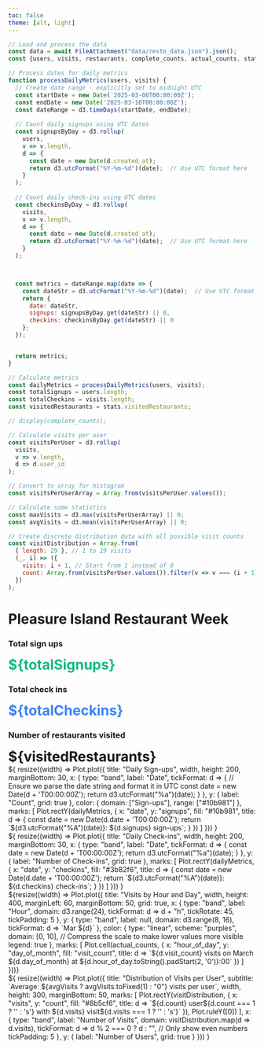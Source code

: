 ```yaml
---
toc: false
theme: [alt, light]
---
```


<!-- Load and transform the data -->

```js
// Load and process the data
const data = await FileAttachment("data/resto_data.json").json();
const {users, visits, restaurants, complete_counts, actual_counts, stats} = data;

// Process dates for daily metrics
function processDailyMetrics(users, visits) {
  // Create date range - explicitly set to midnight UTC
  const startDate = new Date('2025-03-08T00:00:00Z');
  const endDate = new Date('2025-03-16T00:00:00Z');
  const dateRange = d3.timeDays(startDate, endDate);
  
  // Count daily signups using UTC dates
  const signupsByDay = d3.rollup(
    users,
    v => v.length,
    d => {
      const date = new Date(d.created_at);
      return d3.utcFormat("%Y-%m-%d")(date);  // Use UTC format here
    }
  );
  
  // Count daily check-ins using UTC dates
  const checkinsByDay = d3.rollup(
    visits,
    v => v.length,
    d => {
      const date = new Date(d.created_at);
      return d3.utcFormat("%Y-%m-%d")(date);  // Use UTC format here
    }
  );



  const metrics = dateRange.map(date => {
    const dateStr = d3.utcFormat("%Y-%m-%d")(date);  // Use UTC format here
    return {
      date: dateStr,
      signups: signupsByDay.get(dateStr) || 0,
      checkins: checkinsByDay.get(dateStr) || 0
    };
  });


  return metrics;
}

// Calculate metrics
const dailyMetrics = processDailyMetrics(users, visits);
const totalSignups = users.length;
const totalCheckins = visits.length;
const visitedRestaurants = stats.visitedRestaurants;

// display(complete_counts);

// Calculate visits per user
const visitsPerUser = d3.rollup(
  visits,
  v => v.length,
  d => d.user_id
);

// Convert to array for histogram
const visitsPerUserArray = Array.from(visitsPerUser.values());

// Calculate some statistics
const maxVisits = d3.max(visitsPerUserArray) || 0;
const avgVisits = d3.mean(visitsPerUserArray) || 0;

// Create discrete distribution data with all possible visit counts
const visitDistribution = Array.from(
  { length: 29 }, // 1 to 29 visits
  (_, i) => ({
    visits: i + 1, // Start from 1 instead of 0
    count: Array.from(visitsPerUser.values()).filter(v => v === (i + 1)).length
  })
);

```

# Pleasure Island Restaurant Week

<div class="grid grid-cols-3 gap-4 mb-4">
  <div class="card p-4">
    <h3>Total sign ups</h3>
    <div style="font-size: 2em; font-weight: bold; color: #10b981;">${totalSignups}</div>
  </div>

  <div class="card p-4">
    <h3>Total check ins</h3>
    <div style="font-size: 2em; font-weight: bold; color: #3b82f6;">${totalCheckins}</div>
  </div>

  <div class="card p-4">
    <h3>Number of restaurants visited</h3>
    <div style="font-size: 2em; font-weight: bold;">${visitedRestaurants}</div>
  </div>
</div>

<div class="grid grid-cols-2 gap-4 mb-4">
  <div class="card p-4">
    <div class="mb-6">${
      resize((width) => Plot.plot({
        title: "Daily Sign-ups",
        width,
        height: 200,
        marginBottom: 30,
        x: {
          type: "band",
          label: "Date",
          tickFormat: d => {
            // Ensure we parse the date string and format it in UTC
            const date = new Date(d + 'T00:00:00Z');
            return d3.utcFormat("%a")(date);
          }
        },
        y: {
          label: "Count",
          grid: true
        },
        color: {
          domain: ["Sign-ups"],
          range: ["#10b981"]
        },
        marks: [
          Plot.rectY(dailyMetrics, {
            x: "date",
            y: "signups",
            fill: "#10b981",
            title: d => {
              const date = new Date(d.date + 'T00:00:00Z');
              return `${d3.utcFormat("%A")(date)}: ${d.signups} sign-ups`;
            }
          })
        ]
      }))
    }</div>
    <div>${
      resize((width) => Plot.plot({
        title: "Daily Check-ins",
        width,
        height: 200,
        marginBottom: 30,
        x: {
          type: "band",
          label: "Date",
          tickFormat: d => {
            const date = new Date(d + 'T00:00:00Z');
            return d3.utcFormat("%a")(date);
          }
        },
        y: {
          label: "Number of Check-ins",
          grid: true
        },
        marks: [
          Plot.rectY(dailyMetrics, {
            x: "date",
            y: "checkins",
            fill: "#3b82f6",
            title: d => {
              const date = new Date(d.date + 'T00:00:00Z');
              return `${d3.utcFormat("%A")(date)}: ${d.checkins} check-ins`;
            }
          })
        ]
      }))
    }</div>
  </div>
  <div class="card p-4">
    <!-- Cell Plot -->
      ${resize((width) => Plot.plot({
    title: "Visits by Hour and Day",
    width,
    height: 400,
    marginLeft: 60,
    marginBottom: 50,
    grid: true,
    x: {
      type: "band",
      label: "Hour",
      domain: d3.range(24),
      tickFormat: d => d + "h",
      tickRotate: 45,
      tickPadding: 5
    },
    y: {
      type: "band",
      label: null,
      domain: d3.range(8, 16),
      tickFormat: d => `Mar ${d}`
    },
    color: {
      type: "linear",
      scheme: "purples",
      domain: [0, 10],  // Compress the scale to make lower values more visible
      legend: true
    },
    marks: [
      Plot.cell(actual_counts, {
        x: "hour_of_day",
        y: "day_of_month",
        fill: "visit_count",
        title: d => `${d.visit_count} visits on March ${d.day_of_month} at ${d.hour_of_day.toString().padStart(2, '0')}:00`
      })
    ]
  }))}
  </div>
</div>

  

<div class="card p-4 mb-4">${
  resize((width) => Plot.plot({
    title: "Distribution of Visits per User",
    subtitle: `Average: ${avgVisits ? avgVisits.toFixed(1) : "0"} visits per user`,
    width,
    height: 300,
    marginBottom: 50,
    marks: [
      Plot.rectY(visitDistribution, {
        x: "visits",
        y: "count",
        fill: "#8b5cf6",
        title: d => `${d.count} user${d.count === 1 ? '' : 's'} with ${d.visits} visit${d.visits === 1 ? '' : 's'}`
      }),
      Plot.ruleY([0])
    ],
    x: {
      type: "band",
      label: "Number of Visits",
      domain: visitDistribution.map(d => d.visits),
      tickFormat: d => d % 2 === 0 ? d : "",  // Only show even numbers
      tickPadding: 5
    },
    y: {
      label: "Number of Users",
      grid: true
    }
  }))
}</div>

<link rel="stylesheet" href="styles/main.css">
